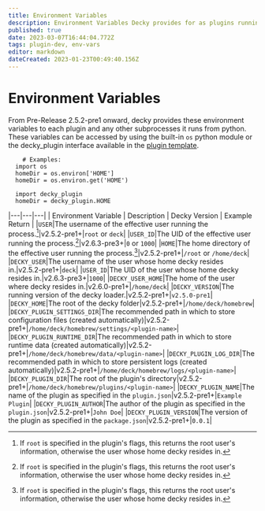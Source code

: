 ```yaml
---
title: Environment Variables
description: Environment Variables Decky provides for as plugins running as subprocesses.
published: true
date: 2023-03-07T16:44:04.772Z
tags: plugin-dev, env-vars
editor: markdown
dateCreated: 2023-01-23T00:49:40.156Z
---
```


# Environment Variables

From Pre-Release 2.5.2-pre1 onward, decky provides these environment variables to each plugin and any other subprocesses it runs from python. These variables can be accessed by using the built-in `os` python module or the decky_plugin interface available in the [plugin template](https://github.com/SteamDeckHomebrew/decky-plugin-template).
```
	# Examples:
  import os
  homeDir = os.environ['HOME']
  homeDir = os.environ.get('HOME')
  
  import decky_plugin
  homeDir = decky_plugin.HOME
 ```

|---|---|---|
| Environment Variable | Description | Decky Version | Example Return |
|`USER`|The username of the effective user running the process.[^1]|v2.5.2-pre1+|`root` or `deck`|
|`USER_ID`|The UID of the effective user running the process.[^1]|v2.6.3-pre3+|`0` or `1000`|
|`HOME`|The home directory of the effective user running the process.[^1]|v2.5.2-pre1+|`/root` or `/home/deck`|
|`DECKY_USER`|The username of the user whose home decky resides in.|v2.5.2-pre1+|`deck`|
|`USER_ID`|The UID of the user whose home decky resides in.|v2.6.3-pre3+|`1000`|
|`DECKY_USER_HOME`|The home of the user where decky resides in.|v2.6.0-pre1+|`/home/deck`|
|`DECKY_VERSION`|The running version of the decky loader.|v2.5.2-pre1+|`v2.5.0-pre1`|
|`DECKY_HOME`|The root of the decky folder|v2.5.2-pre1+|`/home/deck/homebrew`|
|`DECKY_PLUGIN_SETTINGS_DIR`|The recommended path in which to store configuration files (created automatically)|v2.5.2-pre1+|`/home/deck/homebrew/settings/<plugin-name>`|
|`DECKY_PLUGIN_RUNTIME_DIR`|The recommended path in which to store runtime data (created automatically)|v2.5.2-pre1+|`/home/deck/homebrew/data/<plugin-name>`|
|`DECKY_PLUGIN_LOG_DIR`|The recommended path in which to store persistent logs (created automatically)|v2.5.2-pre1+|`/home/deck/homebrew/logs/<plugin-name>`|
|`DECKY_PLUGIN_DIR`|The root of the plugin's directory|v2.5.2-pre1+|`/home/deck/homebrew/plugins/<plugin-name>`|
|`DECKY_PLUGIN_NAME`|The name of the plugin as specified in the `plugin.json`|v2.5.2-pre1+|`Example Plugin`|
|`DECKY_PLUGIN_AUTHOR`|The author of the plugin as specified in the `plugin.json`|v2.5.2-pre1+|`John Doe`|
|`DECKY_PLUGIN_VERSION`|The version of the plugin as specified in the `package.json`|v2.5.2-pre1+|`0.0.1`|
[^1]: If `root` is specified in the plugin's flags, this returns the root user's information, otherwise the user whose home decky resides in.